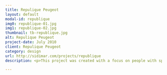 ```yaml
---
title: Repulique Peugeot
layout: default
modal-id: republique
img0: republique-01.jpg
img1: republique-02.jpg
thumbnail: tb-republique.jpg
alt: Repulique Peugeot
project-date: July 2010
client: Repulique Peugeot
category: design
url: http://sidimar.com/projects/republique
description: <p>This project was created with a focus on people with special needs and physical disabilities.</p> <p>The website was requested by a car agency to provide all kind of information about Peugeot cars available for disabled people.</p>

---
```

